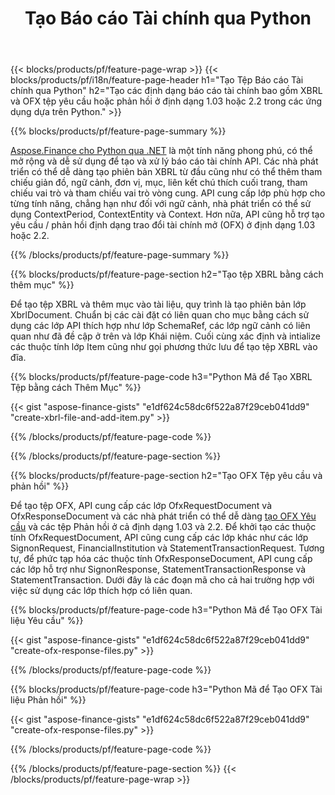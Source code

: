 ﻿---
title: Tạo Báo cáo Tài chính qua Python
url: /vi/python-net/create/
description:  Python mã để tạo Báo cáo Tài chính trong XBRL và OFX tệp yêu cầu hoặc phản hồi qua thư viện Python.
---
{{< blocks/products/pf/feature-page-wrap >}}
{{< blocks/products/pf/i18n/feature-page-header h1="Tạo Tệp Báo cáo Tài chính qua Python" h2="Tạo các định dạng báo cáo tài chính bao gồm XBRL và OFX tệp yêu cầu hoặc phản hồi ở định dạng 1.03 hoặc 2.2 trong các ứng dụng dựa trên Python." >}}

{{% blocks/products/pf/feature-page-summary %}}

[Aspose.Finance cho Python qua .NET](https://products.aspose.com/finance/python-net/) là một tính năng phong phú, có thể mở rộng và dễ sử dụng để tạo và xử lý báo cáo tài chính API. Các nhà phát triển có thể dễ dàng tạo phiên bản XBRL từ đầu cũng như có thể thêm tham chiếu giản đồ, ngữ cảnh, đơn vị, mục, liên kết chú thích cuối trang, tham chiếu vai trò và 
tham chiếu vai trò vòng cung. API cung cấp lớp phù hợp cho từng tính năng, chẳng hạn như đối với ngữ cảnh, nhà phát triển có thể sử dụng ContextPeriod, ContextEntity và Context. 
Hơn nữa, API cũng hỗ trợ tạo yêu cầu / phản hồi định dạng trao đổi tài chính mở (OFX) ở định dạng 1.03 hoặc 2.2.

{{% /blocks/products/pf/feature-page-summary %}}

{{% blocks/products/pf/feature-page-section h2="Tạo tệp XBRL bằng cách thêm mục" %}}

Để tạo tệp XBRL và thêm mục vào tài liệu, quy trình là tạo phiên bản lớp XbrlDocument. Chuẩn bị các cài đặt có liên quan cho mục bằng cách sử dụng các lớp API thích hợp như lớp SchemaRef, các lớp ngữ cảnh có liên quan như đã đề cập ở trên và lớp Khái niệm. Cuối cùng xác định và intialize các thuộc tính lớp Item cũng như gọi phương thức lưu để tạo tệp XBRL vào đĩa.

{{% blocks/products/pf/feature-page-code h3="Python Mã để Tạo XBRL Tệp bằng cách Thêm Mục" %}}

{{< gist "aspose-finance-gists" "e1df624c58dc6f522a87f29ceb041dd9" "create-xbrl-file-and-add-item.py" >}} 

{{% /blocks/products/pf/feature-page-code %}}

{{% /blocks/products/pf/feature-page-section %}}

{{% blocks/products/pf/feature-page-section h2="Tạo OFX Tệp yêu cầu và phản hồi" %}}


Để tạo tệp OFX, API cung cấp các lớp OfxRequestDocument và OfxResponseDocument và các nhà phát triển có thể dễ dàng [tạo OFX Yêu cầu](https://products.aspose.com/finance/python-net/create/ofx-request/) và các tệp Phản hồi ở cả định dạng 1.03 và 2.2. Để khởi tạo các thuộc tính OfxRequestDocument, API cũng cung cấp các lớp khác như các lớp SignonRequest, FinancialInstitution và StatementTransactionRequest. Tương tự, để phức tạp hóa các thuộc tính OfxResponseDocument, API cung cấp các lớp hỗ trợ như SignonResponse, StatementTransactionResponse và StatementTransaction. Dưới đây là các đoạn mã cho cả hai trường hợp với việc sử dụng các lớp thích hợp có liên quan.

{{% blocks/products/pf/feature-page-code h3="Python Mã để Tạo OFX Tài liệu Yêu cầu" %}}

{{< gist "aspose-finance-gists" "e1df624c58dc6f522a87f29ceb041dd9" "create-ofx-response-files.py" >}} 

{{% /blocks/products/pf/feature-page-code %}}

{{% blocks/products/pf/feature-page-code h3="Python Mã để Tạo OFX Tài liệu Phản hồi" %}}

{{< gist "aspose-finance-gists" "e1df624c58dc6f522a87f29ceb041dd9" "create-ofx-response-files.py" >}} 

{{% /blocks/products/pf/feature-page-code %}}

{{% /blocks/products/pf/feature-page-section %}}
{{< /blocks/products/pf/feature-page-wrap >}}